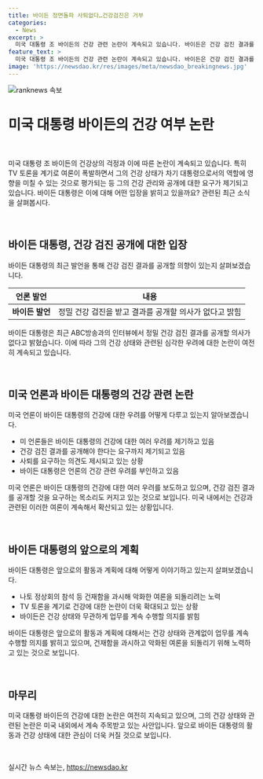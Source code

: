 ```yaml
---
title: 바이든 정면돌파 사퇴없다…건강검진은 거부
categories:
  - News
excerpt: >
  미국 대통령 조 바이든의 건강 관련 논란이 계속되고 있습니다. 바이든은 건강 검진 결과를 공개할 의사가 없다고 밝혔으며, TV 토론을 계기로 건재함을 과시하고자 합니다. 그러나 미 언론들은 건강 우려를 제기하며 바이든의 건강검진을 촉구하고 있습니다. 특히 민주당 의원들의 사퇴 요구가 나오는 등 건강 문제가 논란을 빚고 있습니다. 바이든은 나토 정상회의에 참석하여 악화된 여론을 되돌리려는 노력을 기울이고 있습니다.
feature_text: >
  미국 대통령 조 바이든의 건강 관련 논란이 계속되고 있습니다. 바이든은 건강 검진 결과를 공개할 의사가 없다고 밝혔으며, TV 토론을 계기로 건재함을 과시하고자 합니다. 그러나 미 언론들은 건강 우려를 제기하며 바이든의 건강검진을 촉구하고 있습니다. 특히 민주당 의원들의 사퇴 요구가 나오는 등 건강 문제가 논란을 빚고 있습니다. 바이든은 나토 정상회의에 참석하여 악화된 여론을 되돌리려는 노력을 기울이고 있습니다.
image: 'https://newsdao.kr/res/images/meta/newsdao_breakingnews.jpg'
---
```


<p><img src="https://newsdao.kr/res/images/meta/newsdao_breakingnews.jpg" alt="ranknews 속보" /></p>

<h1 data-ke-size="size26">미국 대통령 바이든의 건강 여부 논란</h1>

<p data-ke-size="size16">&nbsp;</p>

<p>미국 대통령 조 바이든의 건강상의 걱정과 이에 따른 논란이 계속되고 있습니다. 특히 TV 토론을 계기로 여론이 폭발하면서 그의 건강 상태가 차기 대통령으로서의 역할에 영향을 미칠 수 있는 것으로 평가되는 등 그의 건강 관리와 공개에 대한 요구가 제기되고 있습니다. 바이든 대통령은 이에 대해 어떤 입장을 밝히고 있을까요? 관련된 최근 소식을 살펴봅시다.</p>

<p data-ke-size="size16">&nbsp;</p>

<h2 data-ke-size="size26">바이든 대통령, 건강 검진 공개에 대한 입장</h2>

<p data-ke-size="size16">바이든 대통령의 최근 발언을 통해 건강 검진 결과를 공개할 의향이 있는지 살펴보겠습니다.</p>

<table>
    <thead>
        <tr>
            <th>언론 발언</th>
            <th>내용</th>
        </tr>
    </thead>
    <tbody>
        <tr>
            <td style="text-align: center; height: 17px;"><b>바이든 발언</b></td>
            <td>정밀 건강 검진을 받고 결과를 공개할 의사가 없다고 밝힘</td>
        </tr>
    </tbody>
</table>

<p data-ke-size="size16">바이든 대통령은 최근 ABC방송과의 인터뷰에서 정밀 건강 검진 결과를 공개할 의사가 없다고 밝혔습니다. 이에 따라 그의 건강 상태와 관련된 심각한 우려에 대한 논란이 여전히 계속되고 있습니다.</p>

<p data-ke-size="size16">&nbsp;</p>

<h2 data-ke-size="size26">미국 언론과 바이든 대통령의 건강 관련 논란</h2>

<p data-ke-size="size16">미국 언론이 바이든 대통령의 건강에 대한 우려를 어떻게 다루고 있는지 알아보겠습니다.</p>

<ul>
    <li>미 언론들은 바이든 대통령의 건강에 대한 여러 우려를 제기하고 있음</li>
    <li>건강 검진 결과를 공개해야 한다는 요구까지 제기되고 있음</li>
    <li>사퇴를 요구하는 의견도 제시되고 있는 상황</li>
    <li>바이든 대통령은 언론의 건강 관련 우려를 부인하고 있음</li>
</ul>

<p data-ke-size="size16">미국 언론은 바이든 대통령의 건강에 대한 여러 우려를 보도하고 있으며, 건강 검진 결과를 공개할 것을 요구하는 목소리도 커지고 있는 것으로 보입니다. 미국 내에서는 건강과 관련된 이러한 여론이 계속해서 확산되고 있는 상황입니다.</p>

<p data-ke-size="size16">&nbsp;</p>

<h2 data-ke-size="size26">바이든 대통령의 앞으로의 계획</h2>

<p data-ke-size="size16">바이든 대통령은 앞으로의 활동과 계획에 대해 어떻게 이야기하고 있는지 살펴보겠습니다.</p>

<ul>
    <li>나토 정상회의 참석 등 건재함을 과시해 악화한 여론을 되돌리려는 노력</li>
    <li>TV 토론을 계기로 건강에 대한 논란이 더욱 확대되고 있는 상황</li>
    <li>바이든은 건강 상태와 무관하게 업무를 계속 수행할 의지를 밝힘</li>
</ul>

<p data-ke-size="size16">바이든 대통령은 앞으로의 활동과 계획에 대해서는 건강 상태와 관계없이 업무를 계속 수행할 의지를 밝히고 있으며, 건재함을 과시하고 악화된 여론을 되돌리기 위해 노력하고 있는 것으로 보입니다.</p>

<p data-ke-size="size16">&nbsp;</p>

<h2 data-ke-size="size26">마무리</h2>

<p data-ke-size="size16">미국 대통령 바이든의 건강에 대한 논란은 여전히 지속되고 있으며, 그의 건강 상태와 관련된 논란은 미국 내외에서 계속 주목받고 있는 사안입니다. 앞으로 바이든 대통령의 활동과 건강 상태에 대한 관심이 더욱 커질 것으로 보입니다.</p>

<p data-ke-size="size16">&nbsp;</p>
실시간 뉴스 속보는, <a href="https://newsdao.kr" rel="dofollow">https://newsdao.kr</a>


